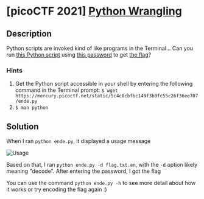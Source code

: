 # [picoCTF 2021] [Python Wrangling](https://play.picoctf.org/practice/challenge/166)

## Description

Python scripts are invoked kind of like programs in the Terminal... Can you run [this Python script](https://mercury.picoctf.net/static/5c4c0cbfbc149f3b0fc55c26f36ee707/ende.py) using [this password](https://mercury.picoctf.net/static/5c4c0cbfbc149f3b0fc55c26f36ee707/pw.txt) to get [the flag](https://mercury.picoctf.net/static/5c4c0cbfbc149f3b0fc55c26f36ee707/flag.txt.en)?

### Hints

1. Get the Python script accessible in your shell by entering the following command in the Terminal prompt: `$ wget https://mercury.picoctf.net/static/5c4c0cbfbc149f3b0fc55c26f36ee707/ende.py`
2. `$ man python`

## Solution

When I ran `python ende.py`, it displayed a usage message

![Usage](https://i.imgur.com/49BEfrl.png)

Based on that, I ran `python ende.py -d flag.txt.en`, with the `-d` option likely meaning "decode". After entering the password, I got the flag

You can use the command `python ende.py -h` to see more detail about how it works or try encoding the flag again :)
